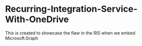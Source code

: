 # Recurring-Integration-Service-With-OneDrive
This is created to showcase the flaw in the RIS when we embed Microsoft.Graph
